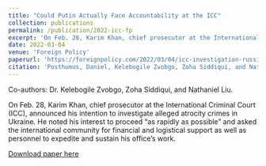 ```yaml
---
title: "Could Putin Actually Face Accountability at the ICC"
collection: publications
permalink: /publication/2022-icc-fp
excerpt: 'On Feb. 28, Karim Khan, chief prosecutor at the International Criminal Court (ICC), announced his intention to investigate alleged atrocity crimes in Ukraine. He noted his interest to proceed “as rapidly as possible” and asked the international community for financial and logistical support as well as personnel to expedite and sustain his office’s work.'
date: 2022-03-04
venue: 'Foreign Policy'
paperurl: 'https://foreignpolicy.com/2022/03/04/icc-investigation-russia-ukraine-putin-war-crimes/.'
citation: 'Posthumus, Daniel, Kelebogile Zvobgo, Zoha Siddiqui, and Nathaniel Liu. "Could Putin Actually Face Accountability at the ICC." Foreign Policy. March 04, 2022.'
---
```

Co-authors: Dr. Kelebogile Zvobgo, Zoha Siddiqui, and Nathaniel Liu. 

On Feb. 28, Karim Khan, chief prosecutor at the International Criminal Court (ICC), announced his intention to investigate alleged atrocity crimes in Ukraine. He noted his interest to proceed “as rapidly as possible” and asked the international community for financial and logistical support as well as personnel to expedite and sustain his office’s work.


[Download paper here](https://foreignpolicy.com/2022/03/04/icc-investigation-russia-ukraine-putin-war-crimes/)